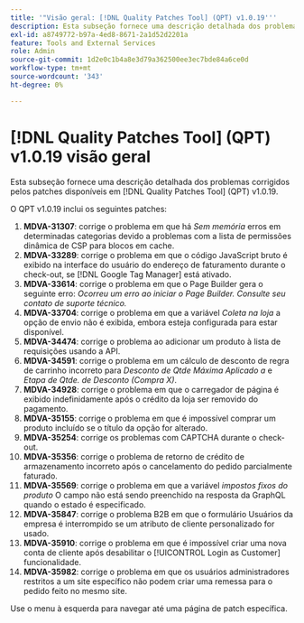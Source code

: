 ```yaml
---
title: '"Visão geral: [!DNL Quality Patches Tool] (QPT) v1.0.19'''
description: Esta subseção fornece uma descrição detalhada dos problemas corrigidos pelos patches disponíveis em [!DNL Quality Patches Tool] (QPT) v1.0.19.
exl-id: a8749772-b97a-4ed8-8671-2a1d52d2201a
feature: Tools and External Services
role: Admin
source-git-commit: 1d2e0c1b4a8e3d79a362500ee3ec7bde84a6ce0d
workflow-type: tm+mt
source-wordcount: '343'
ht-degree: 0%

---
```


# [!DNL Quality Patches Tool] (QPT) v1.0.19 visão geral

Esta subseção fornece uma descrição detalhada dos problemas corrigidos pelos patches disponíveis em [!DNL Quality Patches Tool] (QPT) v1.0.19.

O QPT v1.0.19 inclui os seguintes patches:

1. **MDVA-31307**: corrige o problema em que há *Sem memória* erros em determinadas categorias devido a problemas com a lista de permissões dinâmica de CSP para blocos em cache.
1. **MDVA-33289**: corrige o problema em que o código JavaScript bruto é exibido na interface do usuário do endereço de faturamento durante o check-out, se [!DNL Google Tag Manager] está ativado.
1. **MDVA-33614**: corrige o problema em que o Page Builder gera o seguinte erro: *Ocorreu um erro ao iniciar o Page Builder. Consulte seu contato de suporte técnico.*
1. **MDVA-33704**: corrige o problema em que a variável *Coleta na loja* a opção de envio não é exibida, embora esteja configurada para estar disponível.
1. **MDVA-34474**: corrige o problema ao adicionar um produto à lista de requisições usando a API.
1. **MDVA-34591**: corrige o problema em um cálculo de desconto de regra de carrinho incorreto para *Desconto de Qtde Máxima Aplicado a* e *Etapa de Qtde. de Desconto (Compra X)*.
1. **MDVA-34928**: corrige o problema em que o carregador de página é exibido indefinidamente após o crédito da loja ser removido do pagamento.
1. **MDVA-35155**: corrige o problema em que é impossível comprar um produto incluído se o título da opção for alterado.
1. **MDVA-35254**: corrige os problemas com CAPTCHA durante o check-out.
1. **MDVA-35356**: corrige o problema de retorno de crédito de armazenamento incorreto após o cancelamento do pedido parcialmente faturado.
1. **MDVA-35569**: corrige o problema em que a variável *impostos fixos do produto* O campo não está sendo preenchido na resposta da GraphQL quando o estado é especificado.
1. **MDVA-35847**: corrige o problema B2B em que o formulário Usuários da empresa é interrompido se um atributo de cliente personalizado for usado.
1. **MDVA-35910**: corrige o problema em que é impossível criar uma nova conta de cliente após desabilitar o [!UICONTROL Login as Customer] funcionalidade.
1. **MDVA-35982**: corrige o problema em que os usuários administradores restritos a um site específico não podem criar uma remessa para o pedido feito no mesmo site.

Use o menu à esquerda para navegar até uma página de patch específica.
